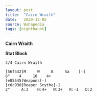 ```yaml
---
layout: post
title:  "Cairn Wraith"
date:   2020-12-05
source: Wahapedia
tags: [nighthaunt]
---
```


**Cairn Wraith**

**Stat Block**
```
4/4 Cairn Wraith
```

```
[56f442]M     W     B     Sa    [-]
6"    4     10    4+    
[e85545]Weapons[-]
[c6c930]Reaper Scythe[-]
2"     A:3    H:4+   W:3+   R:-1   D:2   
```


